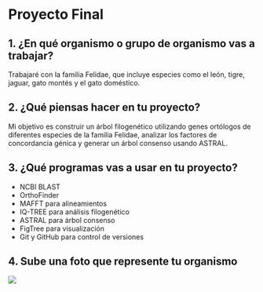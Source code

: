 # Proyecto Final 

## 1. ¿En qué organismo o grupo de organismo vas a trabajar?

Trabajaré con la familia Felidae, que incluye especies como el león, tigre, jaguar, gato montés y el gato doméstico.

## 2. ¿Qué piensas hacer en tu proyecto?

Mi objetivo es construir un árbol filogenético utilizando genes ortólogos de diferentes especies de la familia Felidae, analizar los factores de concordancia génica y generar un árbol consenso usando ASTRAL.

## 3. ¿Qué programas vas a usar en tu proyecto?

- NCBI BLAST
- OrthoFinder
- MAFFT para alineamientos
- IQ-TREE para análisis filogenético
- ASTRAL para árbol consenso
- FigTree para visualización
- Git y GitHub para control de versiones


## 4. Sube una foto que represente tu organismo


![ ](https://upload.wikimedia.org/wikipedia/commons/0/09/TheCheethcat.jpg)

